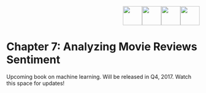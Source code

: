 <p align="right"><a target="_blank" href="https://github.com/dipanjanS/practical-machine-learning-with-python#contents"><img height="50px" src="https://media.githubusercontent.com/media/dipanjanS/practical-machine-learning-with-python/master/media/assets/home_page.png" /></a><a target="_blank" href="https://github.com/dipanjanS/practical-machine-learning-with-python/tree/master/notebooks#chapter-7-analyzing-movie-reviews-sentiment"><img height="50px" src="https://media.githubusercontent.com/media/dipanjanS/practical-machine-learning-with-python/master/media/assets/contents_page.jpg" /></a><a target="_blank" href="https://github.com/dipanjanS/practical-machine-learning-with-python/tree/master/notebooks/Ch06_Analyzing_Bike_Sharing_Trends#chapter-6-analyzing-bike-sharing-trends"><img height="50px" src="https://media.githubusercontent.com/media/dipanjanS/practical-machine-learning-with-python/master/media/assets/back_page.png" /></a></a><a target="_blank" href="https://github.com/dipanjanS/practical-machine-learning-with-python/tree/master/notebooks/Ch08_Customer_Segmentation_and_Effective_Cross_Selling#chapter-8-customer-segmentation-and-effective-cross-selling"><img height="50px" src="https://media.githubusercontent.com/media/dipanjanS/practical-machine-learning-with-python/master/media/assets/next_page.png" /></a></p>

# Chapter 7: Analyzing Movie Reviews Sentiment
Upcoming book on machine learning. Will be released in Q4, 2017. Watch this space for updates!
